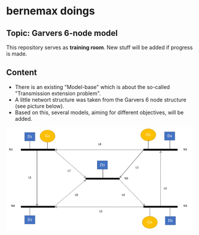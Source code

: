 # bernemax doings 

## Topic: Garvers 6-node model

This repository serves as **training room**. 
New stuff will be added if progress is made.


## Content
* There is an existing "Model-base" which is about the so-called "Transmission extension problem".
* A little networt structure was taken from the Garvers 6 node structure (see picture below).
* Based on this, several models, aiming for different objectives, will be added.

![](https://github.com/bernemax/bernemax-s-doings/blob/main/pictures/5-X-node.jpg)



